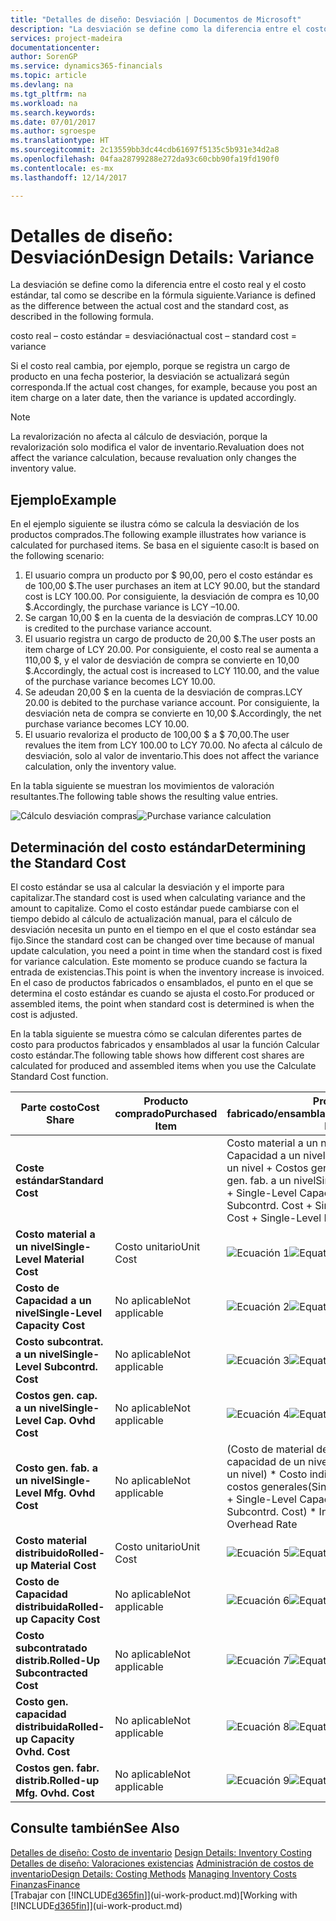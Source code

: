 ```yaml
---
title: "Detalles de diseño: Desviación | Documentos de Microsoft"
description: "La desviación se define como la diferencia entre el costo real y el costo estándar, tal como se describe en la fórmula siguiente."
services: project-madeira
documentationcenter: 
author: SorenGP
ms.service: dynamics365-financials
ms.topic: article
ms.devlang: na
ms.tgt_pltfrm: na
ms.workload: na
ms.search.keywords: 
ms.date: 07/01/2017
ms.author: sgroespe
ms.translationtype: HT
ms.sourcegitcommit: 2c13559bb3dc44cdb61697f5135c5b931e34d2a8
ms.openlocfilehash: 04faa28799288e272da93c60cbb90fa19fd190f0
ms.contentlocale: es-mx
ms.lasthandoff: 12/14/2017

---
```

# <a name="design-details-variance"></a><span data-ttu-id="a65ba-103">Detalles de diseño: Desviación</span><span class="sxs-lookup"><span data-stu-id="a65ba-103">Design Details: Variance</span></span>
<span data-ttu-id="a65ba-104">La desviación se define como la diferencia entre el costo real y el costo estándar, tal como se describe en la fórmula siguiente.</span><span class="sxs-lookup"><span data-stu-id="a65ba-104">Variance is defined as the difference between the actual cost and the standard cost, as described in the following formula.</span></span>  

 <span data-ttu-id="a65ba-105">costo real – costo estándar = desviación</span><span class="sxs-lookup"><span data-stu-id="a65ba-105">actual cost – standard cost = variance</span></span>  

 <span data-ttu-id="a65ba-106">Si el costo real cambia, por ejemplo, porque se registra un cargo de producto en una fecha posterior, la desviación se actualizará según corresponda.</span><span class="sxs-lookup"><span data-stu-id="a65ba-106">If the actual cost changes, for example, because you post an item charge on a later date, then the variance is updated accordingly.</span></span>  

> [!NOTE]  
>  <span data-ttu-id="a65ba-107">La revalorización no afecta al cálculo de desviación, porque la revalorización solo modifica el valor de inventario.</span><span class="sxs-lookup"><span data-stu-id="a65ba-107">Revaluation does not affect the variance calculation, because revaluation only changes the inventory value.</span></span>  

## <a name="example"></a><span data-ttu-id="a65ba-108">Ejemplo</span><span class="sxs-lookup"><span data-stu-id="a65ba-108">Example</span></span>  
 <span data-ttu-id="a65ba-109">En el ejemplo siguiente se ilustra cómo se calcula la desviación de los productos comprados.</span><span class="sxs-lookup"><span data-stu-id="a65ba-109">The following example illustrates how variance is calculated for purchased items.</span></span> <span data-ttu-id="a65ba-110">Se basa en el siguiente caso:</span><span class="sxs-lookup"><span data-stu-id="a65ba-110">It is based on the following scenario:</span></span>  

1.  <span data-ttu-id="a65ba-111">El usuario compra un producto por $ 90,00, pero el costo estándar es de 100,00 $.</span><span class="sxs-lookup"><span data-stu-id="a65ba-111">The user purchases an item at LCY 90.00, but the standard cost is LCY 100.00.</span></span> <span data-ttu-id="a65ba-112">Por consiguiente, la desviación de compra es 10,00 $.</span><span class="sxs-lookup"><span data-stu-id="a65ba-112">Accordingly, the purchase variance is LCY –10.00.</span></span>  
2.  <span data-ttu-id="a65ba-113">Se cargan 10,00 $ en la cuenta de la desviación de compras.</span><span class="sxs-lookup"><span data-stu-id="a65ba-113">LCY 10.00 is credited to the purchase variance account.</span></span>  
3.  <span data-ttu-id="a65ba-114">El usuario registra un cargo de producto de 20,00 $.</span><span class="sxs-lookup"><span data-stu-id="a65ba-114">The user posts an item charge of LCY 20.00.</span></span> <span data-ttu-id="a65ba-115">Por consiguiente, el costo real se aumenta a 110,00 $, y el valor de desviación de compra se convierte en 10,00 $.</span><span class="sxs-lookup"><span data-stu-id="a65ba-115">Accordingly, the actual cost is increased to LCY 110.00, and the value of the purchase variance becomes LCY 10.00.</span></span>  
4.  <span data-ttu-id="a65ba-116">Se adeudan 20,00 $ en la cuenta de la desviación de compras.</span><span class="sxs-lookup"><span data-stu-id="a65ba-116">LCY 20.00 is debited to the purchase variance account.</span></span> <span data-ttu-id="a65ba-117">Por consiguiente, la desviación neta de compra se convierte en 10,00 $.</span><span class="sxs-lookup"><span data-stu-id="a65ba-117">Accordingly, the net purchase variance becomes LCY 10.00.</span></span>  
5.  <span data-ttu-id="a65ba-118">El usuario revaloriza el producto de 100,00 $ a $ 70,00.</span><span class="sxs-lookup"><span data-stu-id="a65ba-118">The user revalues the item from LCY 100.00 to LCY 70.00.</span></span> <span data-ttu-id="a65ba-119">No afecta al cálculo de desviación, solo al valor de inventario.</span><span class="sxs-lookup"><span data-stu-id="a65ba-119">This does not affect the variance calculation, only the inventory value.</span></span>  

 <span data-ttu-id="a65ba-120">En la tabla siguiente se muestran los movimientos de valoración resultantes.</span><span class="sxs-lookup"><span data-stu-id="a65ba-120">The following table shows the resulting value entries.</span></span>  

 <span data-ttu-id="a65ba-121">![Cálculo desviación compras](media/design_details_inventory_costing_11_purchase_variance.png "design_details_inventory_costing_11_purchase_variance")</span><span class="sxs-lookup"><span data-stu-id="a65ba-121">![Purchase variance calculation](media/design_details_inventory_costing_11_purchase_variance.png "design_details_inventory_costing_11_purchase_variance")</span></span>  

## <a name="determining-the-standard-cost"></a><span data-ttu-id="a65ba-122">Determinación del costo estándar</span><span class="sxs-lookup"><span data-stu-id="a65ba-122">Determining the Standard Cost</span></span>  
 <span data-ttu-id="a65ba-123">El costo estándar se usa al calcular la desviación y el importe para capitalizar.</span><span class="sxs-lookup"><span data-stu-id="a65ba-123">The standard cost is used when calculating variance and the amount to capitalize.</span></span> <span data-ttu-id="a65ba-124">Como el costo estándar puede cambiarse con el tiempo debido al cálculo de actualización manual, para el cálculo de desviación necesita un punto en el tiempo en el que el costo estándar sea fijo.</span><span class="sxs-lookup"><span data-stu-id="a65ba-124">Since the standard cost can be changed over time because of manual update calculation, you need a point in time when the standard cost is fixed for variance calculation.</span></span> <span data-ttu-id="a65ba-125">Este momento se produce cuando se factura la entrada de existencias.</span><span class="sxs-lookup"><span data-stu-id="a65ba-125">This point is when the inventory increase is invoiced.</span></span> <span data-ttu-id="a65ba-126">En el caso de productos fabricados o ensamblados, el punto en el que se determina el costo estándar es cuando se ajusta el costo.</span><span class="sxs-lookup"><span data-stu-id="a65ba-126">For produced or assembled items, the point when standard cost is determined is when the cost is adjusted.</span></span>  

 <span data-ttu-id="a65ba-127">En la tabla siguiente se muestra cómo se calculan diferentes partes de costo para productos fabricados y ensamblados al usar la función Calcular costo estándar.</span><span class="sxs-lookup"><span data-stu-id="a65ba-127">The following table shows how different cost shares are calculated for produced and assembled items when you use the Calculate Standard Cost function.</span></span>  

|<span data-ttu-id="a65ba-128">Parte costo</span><span class="sxs-lookup"><span data-stu-id="a65ba-128">Cost Share</span></span>|<span data-ttu-id="a65ba-129">Producto comprado</span><span class="sxs-lookup"><span data-stu-id="a65ba-129">Purchased Item</span></span>|<span data-ttu-id="a65ba-130">Producto fabricado/ensamblado</span><span class="sxs-lookup"><span data-stu-id="a65ba-130">Produced/Assembled Item</span></span>|  
|----------------|--------------------|------------------------------|  
|<span data-ttu-id="a65ba-131">**Coste estándar**</span><span class="sxs-lookup"><span data-stu-id="a65ba-131">**Standard Cost**</span></span>||<span data-ttu-id="a65ba-132">Costo material a un nivel + Costo de Capacidad a un nivel + Costo subcontrat. a un nivel + Costos gen. cap. a un nivel + Costo gen. fab. a un nivel</span><span class="sxs-lookup"><span data-stu-id="a65ba-132">Single-Level Material Cost + Single-Level Capacity Cost + Single-Level Subcontrd. Cost + Single-Level Cap. Ovhd. Cost + Single-Level Mfg. Ovhd. Cost</span></span>|  
|<span data-ttu-id="a65ba-133">**Costo material a un nivel**</span><span class="sxs-lookup"><span data-stu-id="a65ba-133">**Single-Level Material Cost**</span></span>|<span data-ttu-id="a65ba-134">Costo unitario</span><span class="sxs-lookup"><span data-stu-id="a65ba-134">Unit Cost</span></span>|<span data-ttu-id="a65ba-135">![Ecuación 1](media/design_details_inventory_costing_11_equation_1.png "design_details_inventory_costing_11_equation_1")</span><span class="sxs-lookup"><span data-stu-id="a65ba-135">![Equation 1](media/design_details_inventory_costing_11_equation_1.png "design_details_inventory_costing_11_equation_1")</span></span>|  
|<span data-ttu-id="a65ba-136">**Costo de Capacidad a un nivel**</span><span class="sxs-lookup"><span data-stu-id="a65ba-136">**Single-Level Capacity Cost**</span></span>|<span data-ttu-id="a65ba-137">No aplicable</span><span class="sxs-lookup"><span data-stu-id="a65ba-137">Not applicable</span></span>|<span data-ttu-id="a65ba-138">![Ecuación 2](media/design_details_inventory_costing_11_equation_2.png "design_details_inventory_costing_11_equation_2")</span><span class="sxs-lookup"><span data-stu-id="a65ba-138">![Equation 2](media/design_details_inventory_costing_11_equation_2.png "design_details_inventory_costing_11_equation_2")</span></span>|  
|<span data-ttu-id="a65ba-139">**Costo subcontrat. a un nivel**</span><span class="sxs-lookup"><span data-stu-id="a65ba-139">**Single-Level Subcontrd. Cost**</span></span>|<span data-ttu-id="a65ba-140">No aplicable</span><span class="sxs-lookup"><span data-stu-id="a65ba-140">Not applicable</span></span>|<span data-ttu-id="a65ba-141">![Ecuación 3](media/design_details_inventory_costing_11_equation_3.png "design_details_inventory_costing_11_equation_3")</span><span class="sxs-lookup"><span data-stu-id="a65ba-141">![Equation 3](media/design_details_inventory_costing_11_equation_3.png "design_details_inventory_costing_11_equation_3")</span></span>|  
|<span data-ttu-id="a65ba-142">**Costos gen. cap. a un nivel**</span><span class="sxs-lookup"><span data-stu-id="a65ba-142">**Single-Level Cap. Ovhd Cost**</span></span>|<span data-ttu-id="a65ba-143">No aplicable</span><span class="sxs-lookup"><span data-stu-id="a65ba-143">Not applicable</span></span>|<span data-ttu-id="a65ba-144">![Ecuación 4](media/design_details_inventory_costing_11_equation_4.png "design_details_inventory_costing_11_equation_4")</span><span class="sxs-lookup"><span data-stu-id="a65ba-144">![Equation 4](media/design_details_inventory_costing_11_equation_4.png "design_details_inventory_costing_11_equation_4")</span></span>|  
|<span data-ttu-id="a65ba-145">**Costo gen. fab. a un nivel**</span><span class="sxs-lookup"><span data-stu-id="a65ba-145">**Single-Level Mfg. Ovhd Cost**</span></span>|<span data-ttu-id="a65ba-146">No aplicable</span><span class="sxs-lookup"><span data-stu-id="a65ba-146">Not applicable</span></span>|<span data-ttu-id="a65ba-147">(Costo de material de un nivel + Costo de capacidad de un nivel + Costo subcontr. de un nivel) \* Costo indirecto % /100 + Tasa costos generales</span><span class="sxs-lookup"><span data-stu-id="a65ba-147">(Single-Level Material Cost + Single-Level Capacity Cost + Single-Level Subcontrd. Cost) \* Indirect Cost % / 100 + Overhead Rate</span></span>|  
|<span data-ttu-id="a65ba-148">**Costo material distribuido**</span><span class="sxs-lookup"><span data-stu-id="a65ba-148">**Rolled-up Material Cost**</span></span>|<span data-ttu-id="a65ba-149">Costo unitario</span><span class="sxs-lookup"><span data-stu-id="a65ba-149">Unit Cost</span></span>|<span data-ttu-id="a65ba-150">![Ecuación 5](media/design_details_inventory_costing_11_equation_5.png "design_details_inventory_costing_11_equation_5")</span><span class="sxs-lookup"><span data-stu-id="a65ba-150">![Equation 5](media/design_details_inventory_costing_11_equation_5.png "design_details_inventory_costing_11_equation_5")</span></span>|  
|<span data-ttu-id="a65ba-151">**Costo de Capacidad distribuida**</span><span class="sxs-lookup"><span data-stu-id="a65ba-151">**Rolled-up Capacity Cost**</span></span>|<span data-ttu-id="a65ba-152">No aplicable</span><span class="sxs-lookup"><span data-stu-id="a65ba-152">Not applicable</span></span>|<span data-ttu-id="a65ba-153">![Ecuación 6](media/design_details_inventory_costing_11_equation_6.png "design_details_inventory_costing_11_equation_6")</span><span class="sxs-lookup"><span data-stu-id="a65ba-153">![Equation 6](media/design_details_inventory_costing_11_equation_6.png "design_details_inventory_costing_11_equation_6")</span></span>|  
|<span data-ttu-id="a65ba-154">**Costo subcontratado distrib.**</span><span class="sxs-lookup"><span data-stu-id="a65ba-154">**Rolled-Up Subcontracted Cost**</span></span>|<span data-ttu-id="a65ba-155">No aplicable</span><span class="sxs-lookup"><span data-stu-id="a65ba-155">Not applicable</span></span>|<span data-ttu-id="a65ba-156">![Ecuación 7](media/design_details_inventory_costing_11_equation_7.png "design_details_inventory_costing_11_equation_7")</span><span class="sxs-lookup"><span data-stu-id="a65ba-156">![Equation 7](media/design_details_inventory_costing_11_equation_7.png "design_details_inventory_costing_11_equation_7")</span></span>|  
|<span data-ttu-id="a65ba-157">**Costo gen. capacidad distribuida**</span><span class="sxs-lookup"><span data-stu-id="a65ba-157">**Rolled-up Capacity Ovhd. Cost**</span></span>|<span data-ttu-id="a65ba-158">No aplicable</span><span class="sxs-lookup"><span data-stu-id="a65ba-158">Not applicable</span></span>|<span data-ttu-id="a65ba-159">![Ecuación 8](media/design_details_inventory_costing_11_equation_8.png "design_details_inventory_costing_11_equation_8")</span><span class="sxs-lookup"><span data-stu-id="a65ba-159">![Equation 8](media/design_details_inventory_costing_11_equation_8.png "design_details_inventory_costing_11_equation_8")</span></span>|  
|<span data-ttu-id="a65ba-160">**Costos gen. fabr. distrib.**</span><span class="sxs-lookup"><span data-stu-id="a65ba-160">**Rolled-up Mfg. Ovhd. Cost**</span></span>|<span data-ttu-id="a65ba-161">No aplicable</span><span class="sxs-lookup"><span data-stu-id="a65ba-161">Not applicable</span></span>|<span data-ttu-id="a65ba-162">![Ecuación 9](media/design_details_inventory_costing_11_equation_9.png "design_details_inventory_costing_11_equation_9")</span><span class="sxs-lookup"><span data-stu-id="a65ba-162">![Equation 9](media/design_details_inventory_costing_11_equation_9.png "design_details_inventory_costing_11_equation_9")</span></span>|  

## <a name="see-also"></a><span data-ttu-id="a65ba-163">Consulte también</span><span class="sxs-lookup"><span data-stu-id="a65ba-163">See Also</span></span>  
 <span data-ttu-id="a65ba-164">[Detalles de diseño: Costo de inventario](design-details-inventory-costing.md) </span><span class="sxs-lookup"><span data-stu-id="a65ba-164">[Design Details: Inventory Costing](design-details-inventory-costing.md) </span></span>  
 <span data-ttu-id="a65ba-165">[Detalles de diseño: Valoraciones existencias](design-details-costing-methods.md) [Administración de costos de inventario](finance-manage-inventory-costs.md)</span><span class="sxs-lookup"><span data-stu-id="a65ba-165">[Design Details: Costing Methods](design-details-costing-methods.md) [Managing Inventory Costs](finance-manage-inventory-costs.md)</span></span>  
 [<span data-ttu-id="a65ba-166">Finanzas</span><span class="sxs-lookup"><span data-stu-id="a65ba-166">Finance</span></span>](finance.md)  
 <span data-ttu-id="a65ba-167">[Trabajar con [!INCLUDE[d365fin](includes/d365fin_md.md)]](ui-work-product.md)</span><span class="sxs-lookup"><span data-stu-id="a65ba-167">[Working with [!INCLUDE[d365fin](includes/d365fin_md.md)]](ui-work-product.md)</span></span>

